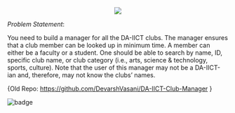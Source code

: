 
<div align="center">
<img src="https://capsule-render.vercel.app/api?type=venom&height=200&color=gradient&text=DA-IICT-Club-Manager&textBg=false&fontColor=FFFFFF&stroke=000000&animation=twinkling">
</div>

<!--START_SECTION:waka--><!--END_SECTION:waka-->






_Problem Statement_:

You need to build a manager for all the DA-IICT clubs. The manager ensures that a club member can be looked up in minimum time. A member can either be a faculty or a student. One should be able to search by name, ID, specific club name, or club category (i.e., arts, science & technology, sports, culture). Note that the user of this manager may not be a DA-IICT-ian and, therefore, may not know the clubs’ names.

{Old Repo: https://github.com/DevarshVasani/DA-IICT-Club-Manager }


![badge](https://img.shields.io/badge/~GeekGods-000000?style=for-the-badge)
